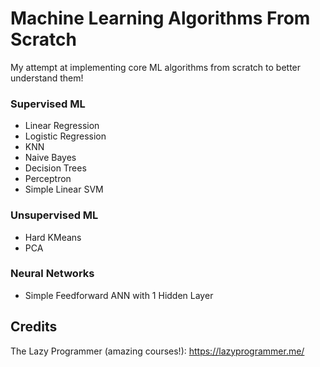 # Machine Learning Algorithms From Scratch #
My attempt at implementing core ML algorithms from scratch to better understand them!

### Supervised ML ###
* Linear Regression
* Logistic Regression
* KNN
* Naive Bayes
* Decision Trees
* Perceptron
* Simple Linear SVM

### Unsupervised ML ###
* Hard KMeans
* PCA

### Neural Networks ###
* Simple Feedforward ANN with 1 Hidden Layer

## Credits ##
The Lazy Programmer (amazing courses!): https://lazyprogrammer.me/